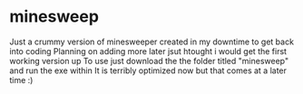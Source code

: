 # minesweep
Just a crummy version of minesweeper created in my downtime to get back into coding
Planning on adding more later jsut htought i would get the first working version up
To use just download the the folder titled "minesweep" and run the exe within
It is terribly optimized now but that comes at a later time :)